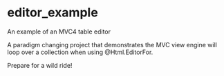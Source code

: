 editor_example
==============

An example of an MVC4 table editor

A paradigm changing project that demonstrates the MVC view engine will loop over a collection when using @Html.EditorFor. 

Prepare for a wild ride!
